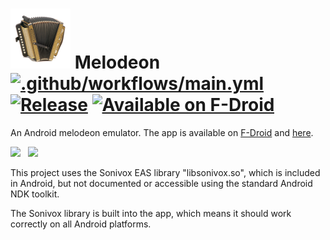 # ![Logo](src/main/res/drawable-xhdpi/ic_launcher.png) Melodeon [![.github/workflows/main.yml](https://github.com/billthefarmer/melodeon/workflows/.github/workflows/main.yml/badge.svg)](https://github.com/billthefarmer/melodeon/actions) [![Release](https://img.shields.io/github/release/billthefarmer/melodeon.svg?logo=github)](https://github.com/billthefarmer/melodeon/releases) [![Available on F-Droid](https://f-droid.org/wiki/images/c/ca/F-Droid-button_available-on_smaller.png)](https://f-droid.org/packages/org.billthefarmer.melodeon)

An Android melodeon emulator. The app is available on [F-Droid](https://f-droid.org/packages/org.billthefarmer.melodeon/)
and [here](https://github.com/billthefarmer/melodeon/releases).

![](https://github.com/billthefarmer/billthefarmer.github.io/raw/master/images/Melodeon.png)
&nbsp;
![](https://github.com/billthefarmer/billthefarmer.github.io/raw/master/images/Melodeon-organetto.png)

This project uses the Sonivox EAS library "libsonivox.so", which is
included in Android, but not documented or accessible using the
standard Android NDK toolkit.

The Sonivox library is built into the app, which means it should work correctly on
all Android platforms.
